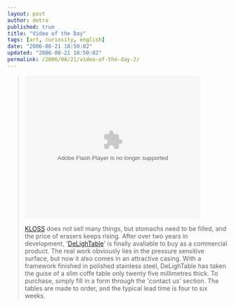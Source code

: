 ```yaml
---
layout: post
author: detro
published: true
title: "Video of the Day"
tags: [art, curiosity, english]
date: "2006-08-21 18:50:02"
updated: "2006-08-21 18:50:02"
permalink: /2006/08/21/video-of-the-day-2/
---
```


<blockquote><embed style="width:400px; height:326px;" id="VideoPlayback" type="application/x-shockwave-flash" src="http://video.google.com/googleplayer.swf?docId=-2438326351376003484&hl=en"> </embed>

<a href="http://www.kloss-online.co.uk/">KLOSS</a> does not sell many things, but stomachs need to be filled, and the price of erasers keeps rising. After over two years in development, '<a href="http://www.kloss-online.co.uk/21058.html">DeLighTable</a>' is finally avaliable to buy as a commercial product. The real work obviously lies in the pressure sensitive surface, but now it also comes in an attractive casing. With a framework finished in polished stainless steel, DeLighTable has taken the guise of a slim coffe table only twenty five millimetres thick. To purchase, simply fill in a form through the 'contact us' section. The tables are made to order, and the typical lead time is four to six weeks.
</blockquote>


